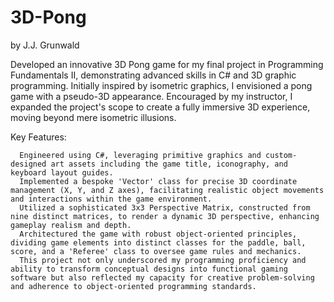 # 3D-Pong
by J.J. Grunwald

Developed an innovative 3D Pong game for my final project in Programming Fundamentals II, demonstrating advanced skills in C# and 3D graphic programming. Initially inspired by isometric graphics, I envisioned a pong game with a pseudo-3D appearance. Encouraged by my instructor, I expanded the project's scope to create a fully immersive 3D experience, moving beyond mere isometric illusions.

Key Features:

      Engineered using C#, leveraging primitive graphics and custom-designed art assets including the game title, iconography, and keyboard layout guides.
      Implemented a bespoke 'Vector' class for precise 3D coordinate management (X, Y, and Z axes), facilitating realistic object movements and interactions within the game environment.
      Utilized a sophisticated 3x3 Perspective Matrix, constructed from nine distinct matrices, to render a dynamic 3D perspective, enhancing gameplay realism and depth.
      Architectured the game with robust object-oriented principles, dividing game elements into distinct classes for the paddle, ball, score, and a 'Referee' class to oversee game rules and mechanics.
      This project not only underscored my programming proficiency and ability to transform conceptual designs into functional gaming software but also reflected my capacity for creative problem-solving and adherence to object-oriented programming standards.
